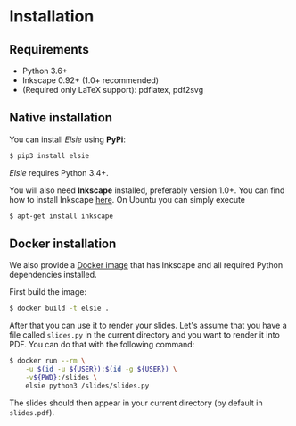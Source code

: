# Installation
## Requirements
- Python 3.6+
- Inkscape 0.92+ (1.0+ recommended)
- (Required only LaTeX support): pdflatex, pdf2svg

## Native installation
You can install *Elsie* using **PyPi**:
```bash
$ pip3 install elsie
```
*Elsie* requires Python 3.4+.

You will also need **Inkscape** installed, preferably version 1.0+. You can find how to install
Inkscape [here](https://wiki.inkscape.org/wiki/index.php/Installing_Inkscape). On Ubuntu you can
simply execute
```bash
$ apt-get install inkscape
```

## Docker installation
We also provide a [Docker image](https://github.com/spirali/elsie/blob/master/Dockerfile) that has
Inkscape and all required Python dependencies installed.

First build the image:
```bash
$ docker build -t elsie .
```
After that you can use it to render your slides. Let's assume that you have a file called `slides.py`
in the current directory and you want to render it into PDF. You can do that with the following command:
```bash
$ docker run --rm \
    -u $(id -u ${USER}):$(id -g ${USER}) \
    -v${PWD}:/slides \
    elsie python3 /slides/slides.py
```
The slides should then appear in your current directory (by default in `slides.pdf`).
